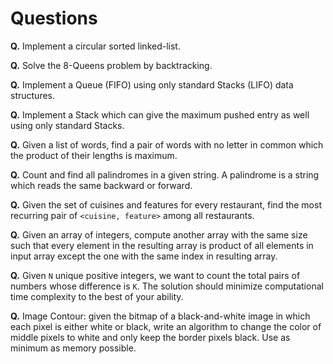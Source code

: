 # Questions


**Q.** Implement a circular sorted linked-list.

**Q.** Solve the 8-Queens problem by backtracking.

**Q.** Implement a Queue (FIFO) using only standard Stacks (LIFO) data structures.

**Q.** Implement a Stack which can give the maximum pushed entry as well using only standard Stacks.

**Q.** Given a list of words, find a pair of words with no letter in common which the product of their lengths is maximum.

**Q.** Count and find all palindromes in a given string. A palindrome is a string which reads the same backward or forward.

**Q.** Given the set of cuisines and features for every restaurant, find the most recurring pair of `<cuisine, feature>` among all restaurants.

**Q.** Given an array of integers, compute another array with the same size such that
every element in the resulting array is product of all elements in input array except the one with the same index in resulting array.

**Q.** Given `N` unique positive integers, we want to count the total pairs of numbers whose difference is `K`.
The solution should minimize computational time complexity to the best of your ability.

**Q.** Image Contour: given the bitmap of a black-and-white image in which each pixel is either white or black,
write an algorithm to change the color of middle pixels to white and only keep the border pixels black. Use as minimum as memory possible.

